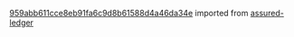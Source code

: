 [959abb611cce8eb91fa6c9d8b61588d4a46da34e](https://github.com/insolar/assured-ledger/commit/959abb611cce8eb91fa6c9d8b61588d4a46da34e) imported from [assured-ledger](https://github.com/insolar/assured-ledger)

